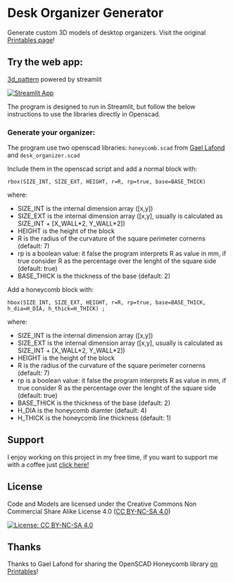 # Desk Organizer Generator
Generate custom 3D models of desktop organizers. Visit the original [Printables page](https://www.printables.com/it/model/489136-geometric-soap-dish-holder-normal-with-plate-or-or)!

## Try the web app:

[3d_pattern](https://lmonari5-3d-pattern.streamlit.app/) powered by streamlit

[![Streamlit App](https://static.streamlit.io/badges/streamlit_badge_black_white.svg)](https://lmonari5-3d-pattern.streamlit.app/)

The program is designed to run in Streamlit, but follow the below instructions to use the libraries directly in Openscad.

### Generate your organizer:

The program use two openscad libraries: `honeycomb.scad` from [Gael Lafond](https://www.printables.com/it/@GaelLafond) and `desk_organizer.scad`

Include them in the openscad script and add a normal block with:
```
rbox(SIZE_INT, SIZE_EXT, HEIGHT, r=R, rp=true, base=BASE_THICK)
```
where:
- SIZE_INT is the internal dimension array ([x,y])
- SIZE_EXT is the internal dimension array ([x,y], usually is calculated as SIZE_INT + [X_WALL\*2, Y_WALL\*2])
- HEIGHT is the height of the block
- R is the radius of the curvature of the square perimeter cornerns (default: 7)
- rp is a boolean value: it false the program interprets R as value in mm, if true consider R as the percentage over the lenght of the square side (default: true)
- BASE_THICK is the thickness of the base (default: 2)

Add a honeycomb block with:
```
hbox(SIZE_INT, SIZE_EXT, HEIGHT, r=R, rp=true, base=BASE_THICK, h_dia=H_DIA, h_thick=H_THICK) ;
```
where:
- SIZE_INT is the internal dimension array ([x,y])
- SIZE_EXT is the internal dimension array ([x,y], usually is calculated as SIZE_INT + [X_WALL\*2, Y_WALL\*2])
- HEIGHT is the height of the block
- R is the radius of the curvature of the square perimeter cornerns (default: 7)
- rp is a boolean value: it false the program interprets R as value in mm, if true consider R as the percentage over the lenght of the square side (default: true)
- BASE_THICK is the thickness of the base (default: 2)
- H_DIA is the honeycomb diamter (default: 4)
- H_THICK is the honeycomb line thickness (default: 1)
 
## Support

I enjoy working on this project in my free time, if you want to support me with a coffee just [click here!](https://www.paypal.com/donate/?hosted_button_id=V4LJ3Z3B3KXRY)

## License

Code and Models are licensed under the Creative Commons Non Commercial Share Alike License 4.0 ([CC BY-NC-SA 4.0](https://creativecommons.org/licenses/by-nc-sa/4.0/))

[![License: CC BY-NC-SA 4.0](https://img.shields.io/badge/License-CC%20BY--NC--SA%204.0-lightgrey.svg)](https://creativecommons.org/licenses/by-nc-sa/4.0/)

## Thanks

Thanks to Gael Lafond for sharing the OpenSCAD Honeycomb library [on Printables](https://www.printables.com/it/model/263718-honeycomb-library-openscad)! 
